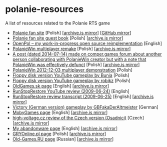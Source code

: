 # polanie-resources
A list of resources related to the Polanie RTS game

* [Polanie fan site](http://polanie.prv.pl/) [Polish] [[archive.is mirror](https://archive.ph/4emUq)] [[GitHub mirror](https://github.com/jstasiak/polanie.prv.pl-mirror)]
* [Polanie fan site guest book](https://www.prv.pl/api,tools,guestbook,comments,44847) [Polish] [[archive.is mirror](https://archive.ph/YWZqu)]
* [OpenPol – my work-in-progress open source reimplementation](https://github.com/jstasiak/openpol) [English]
* [PolanieWin multiplayer remake](http://members.upcpoczta.pl/m.mrowinski3/Polanie/) [Polish] [[archive.is mirror](https://archive.ph/m8bGr)]
* [A post (dated 2014-07-14) made on comper.games forum about another person collaborating with PolanieWin creator but with a note that PolanieWin was effectively defunct](https://forum.comper.games/showthread.php?11613-PolanieWin) [Polish] [[archive.is mirror](https://archive.ph/2nFM6)]
* [PolanieWin 2012-12-03 multiplayer demonstration](https://www.youtube.com/watch?v=ZtKiOSDjurY) [Polish]
* [Floppy disk version YouTube gameplay by Bunia](https://www.youtube.com/watch?v=yoFflVQhqMY&list=PL8ACF6ECE0159FAF6) [Polish]
* [Floppy disk version YouTube gameplay by robikz](https://www.youtube.com/watch?v=Pmw8la-ndAM&list=PLi0bAlqaetLPbTxjkWVjtujvvLlY5at9M) [Polish]
* [OldGames.sk page](https://www.oldgames.sk/en/game/osadnici/) [English] [[archive.is mirror](https://archive.ph/Hx07M)]
* [RunStopRestore YouTube review (2009-06-24)](https://www.youtube.com/watch?v=gY8ohXBsZVw) [English]
* [RunStopRestore review transcript (2009-06-25)](https://run-stop-restore.blogspot.com/2009/06/polanie-aka-victory-aka-slavs-topware.html) [English] [[archive.is mirror](https://archive.ph/GTK6J)]
* [Victory (German version) gameplay by GBFakaDerAltmeister](https://www.youtube.com/watch?v=MYKFBDNWMHs&list=PL3DEB492C8590E840) [German]
* [MobyGames page](https://www.mobygames.com/game/polanie) [English] [[archive.is mirror](https://archive.ph/OLb92)]
* [high-voltage.cz review of the Czech version (Osadnici)](https://www.high-voltage.cz/2013/osadnici-warcraft-polsky-a-blbe/) [Czech] [[archive.is mirror](https://archive.ph/Qoqxv)]
* [My abandonware page](https://www.myabandonware.com/game/polanie-c3n) [English] [[archive.is mirror](https://archive.ph/K5Fc7)]
* [GRYOnline.pl page](https://www.gry-online.pl/gry/polanie/z41199) [Polish] [[archive.is mirror](https://archive.ph/Vwhj3)]
* [Old-Games.RU page](https://www.old-games.ru/game/3534.html) [Russian] [[archive.is mirror](https://archive.ph/640IB)]
